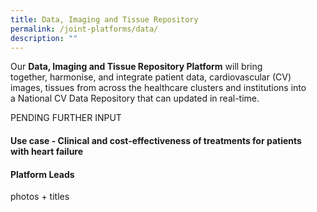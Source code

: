 ```yaml
---
title: Data, Imaging and Tissue Repository
permalink: /joint-platforms/data/
description: ""
---
```

Our **Data, Imaging and Tissue Repository Platform** will bring together, harmonise, and integrate patient data, cardiovascular (CV) images, tissues from across the healthcare clusters and institutions into a National CV Data Repository that can updated in real-time.

PENDING FURTHER INPUT

#### Use case - Clinical and cost-effectiveness of treatments for patients with heart failure

#### Platform Leads

photos + titles